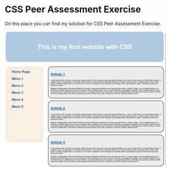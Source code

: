 # CSS Peer Assessment Exercise

On this place you can find my solution for CSS Peer Assessment Exercise.

![Solution for CSS Peer Assessment Exercise](https://github.com/hotfix/openhpi-mooc/blob/master/WebTechnologies/example.PNG "CSS Peer Assessment Exercise")

